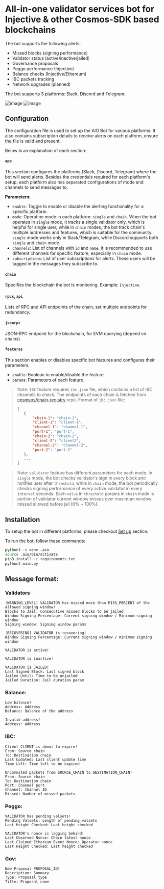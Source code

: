 # All-in-one validator services bot for Injective & other Cosmos-SDK based blockchains

The bot supports the following alerts:
- Missed blocks (signing performance)
- Validator status (active/inactive/jailed)
- Governance proposals
- Peggo performance (Injective)
- Balance checks (Injective/Ethereum)
- IBC packets tracking
- Network upgrades (planned)

The bot supports 3 platforms: Slack, Discord and Telegram.

![image](https://github.com/user-attachments/assets/509d4235-3541-451b-a81c-4e116c522a60)
![image](https://github.com/user-attachments/assets/ac22bbed-cdcc-4a2b-9f08-5570b8f7f617)

## Configuration
The configuration file is used to set up the AIO Bot for various platforms. It also contains subscription details to receive alerts on each platform, ensure the file is valid and present.

Below is an explanation of each section:
#### `app`
This section configures the platforms (Slack, Discord, Telegram) where the bot will send alerts. Besides the credentials required for each platform's setup, each platform also has separated configurations of mode and channels to send messages to.

**Parameters**:
- `enable`: Toggle to enable or disable the alerting functionality for a specific platform.
- `mode`: Operation mode in each platform: `single` and `chain`. When the bot operates in `single` mode, it tracks a single validator only, which is helpful for single user, while in `chain` modes, the bot track chain's multiple addresses and features, which is suitable for the community. `single` mode works only in Slack/Telegram, while Discord supports both `single` and `chain` mode.
- `channels`: List of channels with `id` and `name`. It is recommended to use different channels for specific feature, especially in `chain` mode.
- `subscriptions`: List of user subscriptions for alerts. These users will be tagged in the messages they subscribe to.

#### `chain`
Specifies the blockchain the bot is monitoring. Example: `Injective`.

#### `rpcs`, `api`
Lists of RPC and API endpoints of the chain, set multiple endpoints for redundancy.

#### `jsonrpc`
JSON-RPC endpoint for the blockchain, for EVM querying (depend on chains)

#### `features`
This section enables or disables specific bot features and configures their parameters.

- `enable`: Boolean to enable/disable the feature.
- `params`: Parameters of each feature.

> Note: `IBC` feature requires `ibc.json` file, which contains a list of IBC channels to check. The endpoints of each chain is fetched from [cosmsos/chain-registry](https://github.com/cosmos/chain-registry) repo. Format of `ibc.json` file:
> ```json
> [
>    {
>        "chain-1": "chain-1",
>        "client-1": "client-1",
>        "channel-1": "channel-1",
>        "port-1": "port-1",
>        "chain-2": "chain-2",
>        "client-2": "client2",
>        "channel-2": "channel-2",
>        "port-2": "port-2"
>    },
>    ...
> ]

> Note: `validator` feature has different parameters for each mode. In `single` mode, the bot checks validator's sign in every block and notifies user after `threshold`, while in `chain` mode, the bot periodically checks signing performance of every active validator in every `interval` seconds. Each `value` in `threshold` params in `chain` mode is portion of validator current window misses over maximum window missed allowed before jail (0% ~ 100%).

## Installation

To setup the bot in different platforms, please checkout [Set up](https://github.com/decentrio/aio-bot/blob/main/app/README.md) section.

To run the bot, follow these commands:

```bash
python3 -m venv .aio
source .aio/bin/activate
pip3 install -r requirements.txt
python3 main.py
```


## Message format:
### Validators
```
[WARNING_LEVEL] VALIDATOR has missed more than MISS_PERCENT of the allowed signing window!
Blocks to Jail: Consecutive missed blocks to be jailed
Window Signing Percentage: Current signing window / Minimum signing window
Signing window: Signing window params
```

```
[RECOVERING] VALIDATOR is recovering!
Window Signing Percentage: Current signing window / minimum signing window
```

```
VALIDATOR is active!
```

```
VALIDATOR is inactive!
```

```
VALIDATOR is JAILED!
Last Signed Block: Last signed block
Jailed Until: Time to be unjailed 
Jailed Duration: Jail duration param
```

### Balance:
```
Low balance!
Address: Address
Balance: Balance of the address
```
```
Invalid address!
Address: Address
```

### IBC:
```
Client CLIENT is about to expire!
From: Source chain
To: Destination chain
Last Updated: Last client update time
Time Left: Time left to be expired
```
```
Uncommited packets from SOURCE_CHAIN to DESTINATION_CHAIN!
From: Source chain
To: Destination chain
Port: Channel port
Channel: Channel ID
Missed: Number of missed packets
```
### Peggo:
```
VALIDATOR has pending valsets!
Pending Valsets: Length of pending valsets
Last Height Checked: Last height checked
```
```
VALIDATOR's nonce is lagging behind!
Last Observed Nonce: Chain latest nonce
Last Claimed Ethereum Event Nonce: Operator nonce
Last Height Checked: Last height checked
```

### Gov:
```
New Proposal PROPOSAL_ID!
Description: Summary
Type: Proposal type
Title: Proposal name
```

